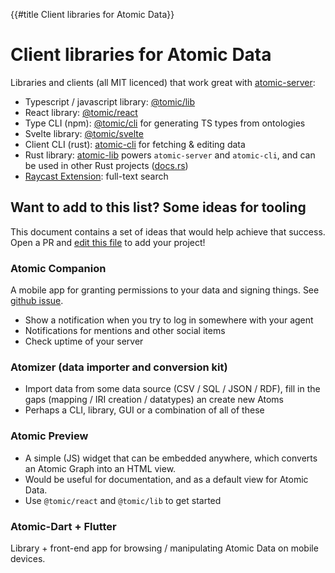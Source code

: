 {{#title Client libraries for Atomic Data}}
# Client libraries for Atomic Data

Libraries and clients (all MIT licenced) that work great with [atomic-server](atomic-server.md):

- Typescript / javascript library: [@tomic/lib](js.md)
- React library: [@tomic/react](usecases/react.md)
- Type CLI (npm): [@tomic/cli](js-cli.md) for generating TS types from ontologies
- Svelte library: [@tomic/svelte](svelte.md)
- Client CLI (rust): [atomic-cli](rust-cli.md) for fetching & editing data
- Rust library: [atomic-lib](rust-lib.md) powers `atomic-server` and `atomic-cli`, and can be used in other Rust projects ([docs.rs](https://docs.rs/atomic_lib/latest/atomic_lib/))
- [Raycast Extension](https://www.raycast.com/atomicdata-dev/atomic-data-browser): full-text search

## Want to add to this list? Some ideas for tooling

This document contains a set of ideas that would help achieve that success.
Open a PR and [edit this file](https://github.com/atomicdata-dev/atomic-server/edit/develop/docs/src/tooling.md) to add your project!

### Atomic Companion

A mobile app for granting permissions to your data and signing things. See [github issue](https://github.com/ontola/atomic-data-docs/issues/45).

- Show a notification when you try to log in somewhere with your agent
- Notifications for mentions and other social items
- Check uptime of your server

### Atomizer (data importer and conversion kit)

- Import data from some data source (CSV / SQL / JSON / RDF), fill in the gaps (mapping / IRI creation / datatypes) an create new Atoms
- Perhaps a CLI, library, GUI or a combination of all of these

### Atomic Preview

- A simple (JS) widget that can be embedded anywhere, which converts an Atomic Graph into an HTML view.
- Would be useful for documentation, and as a default view for Atomic Data.
- Use `@tomic/react` and `@tomic/lib` to get started

### Atomic-Dart + Flutter

Library + front-end app for browsing / manipulating Atomic Data on mobile devices.
